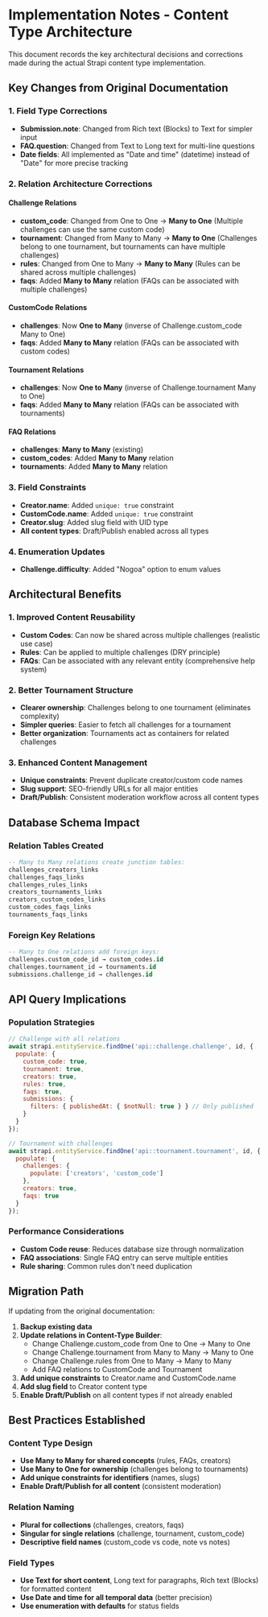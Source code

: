 # Implementation Notes - Content Type Architecture

This document records the key architectural decisions and corrections made during the actual Strapi content type implementation.

## Key Changes from Original Documentation

### 1. Field Type Corrections
- **Submission.note**: Changed from Rich text (Blocks) to Text for simpler input
- **FAQ.question**: Changed from Text to Long text for multi-line questions
- **Date fields**: All implemented as "Date and time" (datetime) instead of "Date" for more precise tracking

### 2. Relation Architecture Corrections

#### Challenge Relations
- **custom_code**: Changed from One to One → **Many to One** (Multiple challenges can use the same custom code)
- **tournament**: Changed from Many to Many → **Many to One** (Challenges belong to one tournament, but tournaments can have multiple challenges)
- **rules**: Changed from One to Many → **Many to Many** (Rules can be shared across multiple challenges)
- **faqs**: Added **Many to Many** relation (FAQs can be associated with multiple challenges)

#### CustomCode Relations
- **challenges**: Now **One to Many** (inverse of Challenge.custom_code Many to One)
- **faqs**: Added **Many to Many** relation (FAQs can be associated with custom codes)

#### Tournament Relations
- **challenges**: Now **One to Many** (inverse of Challenge.tournament Many to One)
- **faqs**: Added **Many to Many** relation (FAQs can be associated with tournaments)

#### FAQ Relations
- **challenges**: **Many to Many** (existing)
- **custom_codes**: Added **Many to Many** relation
- **tournaments**: Added **Many to Many** relation

### 3. Field Constraints
- **Creator.name**: Added `unique: true` constraint
- **CustomCode.name**: Added `unique: true` constraint
- **Creator.slug**: Added slug field with UID type
- **All content types**: Draft/Publish enabled across all types

### 4. Enumeration Updates
- **Challenge.difficulty**: Added "Nogoa" option to enum values

## Architectural Benefits

### 1. Improved Content Reusability
- **Custom Codes**: Can now be shared across multiple challenges (realistic use case)
- **Rules**: Can be applied to multiple challenges (DRY principle)
- **FAQs**: Can be associated with any relevant entity (comprehensive help system)

### 2. Better Tournament Structure
- **Clearer ownership**: Challenges belong to one tournament (eliminates complexity)
- **Simpler queries**: Easier to fetch all challenges for a tournament
- **Better organization**: Tournaments act as containers for related challenges

### 3. Enhanced Content Management
- **Unique constraints**: Prevent duplicate creator/custom code names
- **Slug support**: SEO-friendly URLs for all major entities
- **Draft/Publish**: Consistent moderation workflow across all content types

## Database Schema Impact

### Relation Tables Created
```sql
-- Many to Many relations create junction tables:
challenges_creators_links
challenges_faqs_links  
challenges_rules_links
creators_tournaments_links
creators_custom_codes_links
custom_codes_faqs_links
tournaments_faqs_links
```

### Foreign Key Relations
```sql
-- Many to One relations add foreign keys:
challenges.custom_code_id → custom_codes.id
challenges.tournament_id → tournaments.id
submissions.challenge_id → challenges.id
```

## API Query Implications

### Population Strategies
```javascript
// Challenge with all relations
await strapi.entityService.findOne('api::challenge.challenge', id, {
  populate: {
    custom_code: true,
    tournament: true,
    creators: true,
    rules: true,
    faqs: true,
    submissions: {
      filters: { publishedAt: { $notNull: true } } // Only published
    }
  }
});

// Tournament with challenges
await strapi.entityService.findOne('api::tournament.tournament', id, {
  populate: {
    challenges: {
      populate: ['creators', 'custom_code']
    },
    creators: true,
    faqs: true
  }
});
```

### Performance Considerations
- **Custom Code reuse**: Reduces database size through normalization
- **FAQ associations**: Single FAQ entry can serve multiple entities
- **Rule sharing**: Common rules don't need duplication

## Migration Path

If updating from the original documentation:

1. **Backup existing data**
2. **Update relations in Content-Type Builder**:
   - Change Challenge.custom_code from One to One → Many to One
   - Change Challenge.tournament from Many to Many → Many to One  
   - Change Challenge.rules from One to Many → Many to Many
   - Add FAQ relations to CustomCode and Tournament
3. **Add unique constraints** to Creator.name and CustomCode.name
4. **Add slug field** to Creator content type
5. **Enable Draft/Publish** on all content types if not already enabled

## Best Practices Established

### Content Type Design
- **Use Many to Many for shared concepts** (rules, FAQs, creators)
- **Use Many to One for ownership** (challenges belong to tournaments)
- **Add unique constraints for identifiers** (names, slugs)
- **Enable Draft/Publish for all content** (consistent moderation)

### Relation Naming
- **Plural for collections** (challenges, creators, faqs)
- **Singular for single relations** (challenge, tournament, custom_code)
- **Descriptive field names** (custom_code vs code, note vs notes)

### Field Types
- **Use Text for short content**, Long text for paragraphs, Rich text (Blocks) for formatted content
- **Use Date and time for all temporal data** (better precision)
- **Use enumeration with defaults** for status fields
